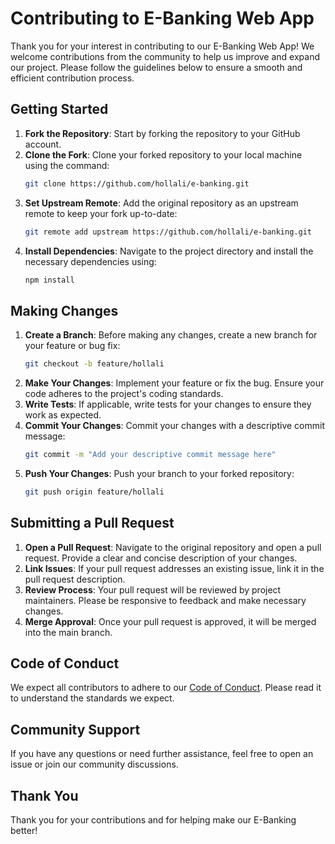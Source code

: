 # Contributing to E-Banking Web App

Thank you for your interest in contributing to our E-Banking Web App! We welcome contributions from the community to help us improve and expand our project. Please follow the guidelines below to ensure a smooth and efficient contribution process.

## Getting Started

1. **Fork the Repository**: Start by forking the repository to your GitHub account.
2. **Clone the Fork**: Clone your forked repository to your local machine using the command:
   ```bash
   git clone https://github.com/hollali/e-banking.git
   ```
3. **Set Upstream Remote**: Add the original repository as an upstream remote to keep your fork up-to-date:
   ```bash
   git remote add upstream https://github.com/hollali/e-banking.git
   ```
4. **Install Dependencies**: Navigate to the project directory and install the necessary dependencies using:
   ```bash
   npm install
   ```

## Making Changes

1. **Create a Branch**: Before making any changes, create a new branch for your feature or bug fix:
   ```bash
   git checkout -b feature/hollali
   ```
2. **Make Your Changes**: Implement your feature or fix the bug. Ensure your code adheres to the project's coding standards.
3. **Write Tests**: If applicable, write tests for your changes to ensure they work as expected.
4. **Commit Your Changes**: Commit your changes with a descriptive commit message:
   ```bash
   git commit -m "Add your descriptive commit message here"
   ```
5. **Push Your Changes**: Push your branch to your forked repository:
   ```bash
   git push origin feature/hollali
   ```

## Submitting a Pull Request

1. **Open a Pull Request**: Navigate to the original repository and open a pull request. Provide a clear and concise description of your changes.
2. **Link Issues**: If your pull request addresses an existing issue, link it in the pull request description.
3. **Review Process**: Your pull request will be reviewed by project maintainers. Please be responsive to feedback and make necessary changes.
4. **Merge Approval**: Once your pull request is approved, it will be merged into the main branch.

## Code of Conduct

We expect all contributors to adhere to our [Code of Conduct](CODE_OF_CONDUCT.md). Please read it to understand the standards we expect.

## Community Support

If you have any questions or need further assistance, feel free to open an issue or join our community discussions.

## Thank You

Thank you for your contributions and for helping make our E-Banking better!

